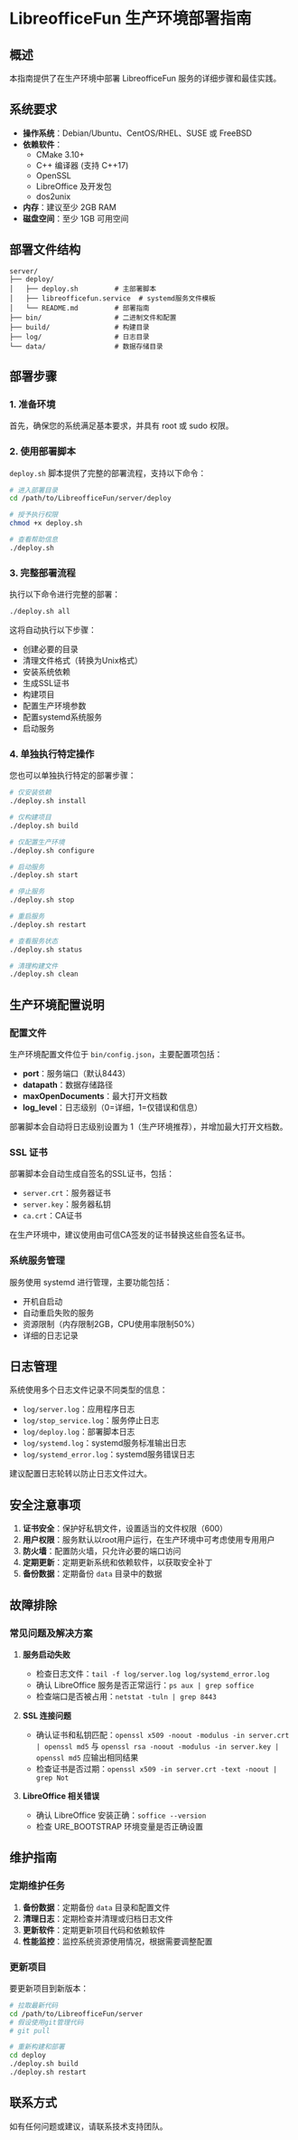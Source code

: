 # LibreofficeFun 生产环境部署指南

## 概述
本指南提供了在生产环境中部署 LibreofficeFun 服务的详细步骤和最佳实践。

## 系统要求
- **操作系统**：Debian/Ubuntu、CentOS/RHEL、SUSE 或 FreeBSD
- **依赖软件**：
  - CMake 3.10+ 
  - C++ 编译器 (支持 C++17)
  - OpenSSL
  - LibreOffice 及开发包
  - dos2unix
- **内存**：建议至少 2GB RAM
- **磁盘空间**：至少 1GB 可用空间

## 部署文件结构
```
server/
├── deploy/
│   ├── deploy.sh         # 主部署脚本
│   ├── libreofficefun.service  # systemd服务文件模板
│   └── README.md         # 部署指南
├── bin/                  # 二进制文件和配置
├── build/                # 构建目录
├── log/                  # 日志目录
└── data/                 # 数据存储目录
```

## 部署步骤

### 1. 准备环境

首先，确保您的系统满足基本要求，并具有 root 或 sudo 权限。

### 2. 使用部署脚本

`deploy.sh` 脚本提供了完整的部署流程，支持以下命令：

```bash
# 进入部署目录
cd /path/to/LibreofficeFun/server/deploy

# 授予执行权限
chmod +x deploy.sh

# 查看帮助信息
./deploy.sh
```

### 3. 完整部署流程

执行以下命令进行完整的部署：

```bash
./deploy.sh all
```

这将自动执行以下步骤：
- 创建必要的目录
- 清理文件格式（转换为Unix格式）
- 安装系统依赖
- 生成SSL证书
- 构建项目
- 配置生产环境参数
- 配置systemd系统服务
- 启动服务

### 4. 单独执行特定操作

您也可以单独执行特定的部署步骤：

```bash
# 仅安装依赖
./deploy.sh install

# 仅构建项目
./deploy.sh build

# 仅配置生产环境
./deploy.sh configure

# 启动服务
./deploy.sh start

# 停止服务
./deploy.sh stop

# 重启服务
./deploy.sh restart

# 查看服务状态
./deploy.sh status

# 清理构建文件
./deploy.sh clean
```

## 生产环境配置说明

### 配置文件
生产环境配置文件位于 `bin/config.json`，主要配置项包括：
- **port**：服务端口（默认8443）
- **datapath**：数据存储路径
- **maxOpenDocuments**：最大打开文档数
- **log_level**：日志级别（0=详细，1=仅错误和信息）

部署脚本会自动将日志级别设置为 1（生产环境推荐），并增加最大打开文档数。

### SSL 证书
部署脚本会自动生成自签名的SSL证书，包括：
- `server.crt`：服务器证书
- `server.key`：服务器私钥
- `ca.crt`：CA证书

在生产环境中，建议使用由可信CA签发的证书替换这些自签名证书。

### 系统服务管理
服务使用 systemd 进行管理，主要功能包括：
- 开机自启动
- 自动重启失败的服务
- 资源限制（内存限制2GB，CPU使用率限制50%）
- 详细的日志记录

## 日志管理

系统使用多个日志文件记录不同类型的信息：
- `log/server.log`：应用程序日志
- `log/stop_service.log`：服务停止日志
- `log/deploy.log`：部署脚本日志
- `log/systemd.log`：systemd服务标准输出日志
- `log/systemd_error.log`：systemd服务错误日志

建议配置日志轮转以防止日志文件过大。

## 安全注意事项

1. **证书安全**：保护好私钥文件，设置适当的文件权限（600）
2. **用户权限**：服务默认以root用户运行，在生产环境中可考虑使用专用用户
3. **防火墙**：配置防火墙，只允许必要的端口访问
4. **定期更新**：定期更新系统和依赖软件，以获取安全补丁
5. **备份数据**：定期备份 `data` 目录中的数据

## 故障排除

### 常见问题及解决方案

1. **服务启动失败**
   - 检查日志文件：`tail -f log/server.log log/systemd_error.log`
   - 确认 LibreOffice 服务是否正常运行：`ps aux | grep soffice`
   - 检查端口是否被占用：`netstat -tuln | grep 8443`

2. **SSL 连接问题**
   - 确认证书和私钥匹配：`openssl x509 -noout -modulus -in server.crt | openssl md5` 与 `openssl rsa -noout -modulus -in server.key | openssl md5` 应输出相同结果
   - 检查证书是否过期：`openssl x509 -in server.crt -text -noout | grep Not`

3. **LibreOffice 相关错误**
   - 确认 LibreOffice 安装正确：`soffice --version`
   - 检查 URE_BOOTSTRAP 环境变量是否正确设置

## 维护指南

### 定期维护任务

1. **备份数据**：定期备份 `data` 目录和配置文件
2. **清理日志**：定期检查并清理或归档日志文件
3. **更新软件**：定期更新项目代码和依赖软件
4. **性能监控**：监控系统资源使用情况，根据需要调整配置

### 更新项目

要更新项目到新版本：

```bash
# 拉取最新代码
cd /path/to/LibreofficeFun/server
# 假设使用git管理代码
# git pull

# 重新构建和部署
cd deploy
./deploy.sh build
./deploy.sh restart
```

## 联系方式

如有任何问题或建议，请联系技术支持团队。